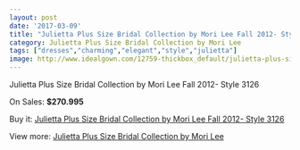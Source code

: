 ```yaml
---
layout: post
date: '2017-03-09'
title: "Julietta Plus Size Bridal Collection by Mori Lee Fall 2012- Style 3126"
category: Julietta Plus Size Bridal Collection by Mori Lee
tags: ["dresses","charming","elegant","style","julietta"]
image: http://www.idealgown.com/12759-thickbox_default/julietta-plus-size-bridal-collection-by-mori-lee-fall-2012-style-3126.jpg
---
```

Julietta Plus Size Bridal Collection by Mori Lee Fall 2012- Style 3126

On Sales: **$270.995**
<a href="https://www.idealgown.com/en/julietta-plus-size-bridal-collection-by-mori-lee/5146-julietta-plus-size-bridal-collection-by-mori-lee-fall-2012-style-3126.html"><amp-img layout="responsive" width="600" height="600" src="//www.idealgown.com/12759-thickbox_default/julietta-plus-size-bridal-collection-by-mori-lee-fall-2012-style-3126.jpg" alt="Julietta Plus Size Bridal Collection by Mori Lee Fall 2012- Style 3126 0" /></a>
<a href="https://www.idealgown.com/en/julietta-plus-size-bridal-collection-by-mori-lee/5146-julietta-plus-size-bridal-collection-by-mori-lee-fall-2012-style-3126.html"><amp-img layout="responsive" width="600" height="600" src="//www.idealgown.com/12761-thickbox_default/julietta-plus-size-bridal-collection-by-mori-lee-fall-2012-style-3126.jpg" alt="Julietta Plus Size Bridal Collection by Mori Lee Fall 2012- Style 3126 1" /></a>
<a href="https://www.idealgown.com/en/julietta-plus-size-bridal-collection-by-mori-lee/5146-julietta-plus-size-bridal-collection-by-mori-lee-fall-2012-style-3126.html"><amp-img layout="responsive" width="600" height="600" src="//www.idealgown.com/12760-thickbox_default/julietta-plus-size-bridal-collection-by-mori-lee-fall-2012-style-3126.jpg" alt="Julietta Plus Size Bridal Collection by Mori Lee Fall 2012- Style 3126 2" /></a>

Buy it: [Julietta Plus Size Bridal Collection by Mori Lee Fall 2012- Style 3126](https://www.idealgown.com/en/julietta-plus-size-bridal-collection-by-mori-lee/5146-julietta-plus-size-bridal-collection-by-mori-lee-fall-2012-style-3126.html "Julietta Plus Size Bridal Collection by Mori Lee Fall 2012- Style 3126")

View more: [Julietta Plus Size Bridal Collection by Mori Lee](https://www.idealgown.com/en/67-julietta-plus-size-bridal-collection-by-mori-lee "Julietta Plus Size Bridal Collection by Mori Lee")